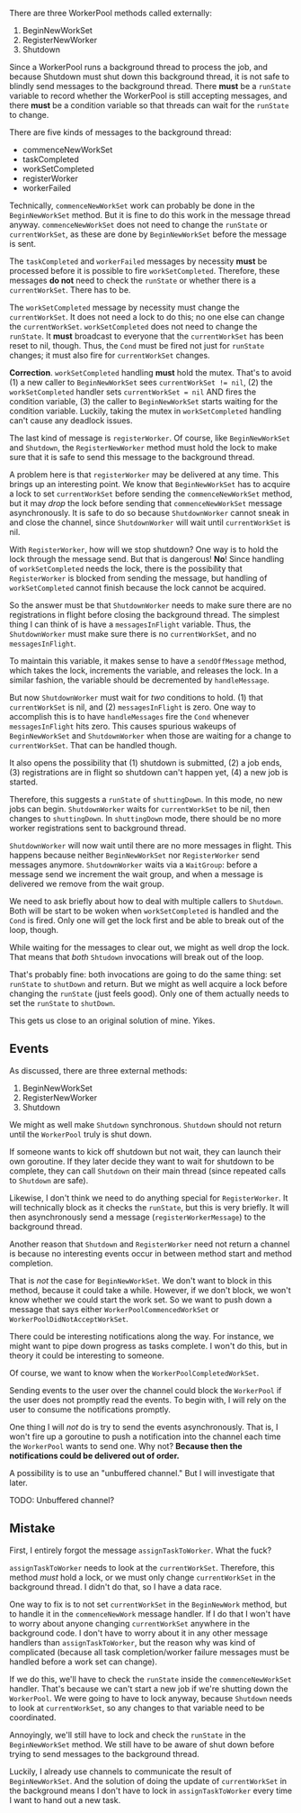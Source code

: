 There are three WorkerPool methods called externally:

1. BeginNewWorkSet
2. RegisterNewWorker
3. Shutdown

Since a WorkerPool runs a background thread to process the job, and
because Shutdown must shut down this background thread, it is not safe
to blindly send messages to the background thread. There **must** be a
`runState` variable to record whether the WorkerPool is still accepting
messages, and there **must** be a condition variable so that threads can
wait for the `runState` to change.

There are five kinds of messages to the background thread:

* commenceNewWorkSet
* taskCompleted
* workSetCompleted
* registerWorker
* workerFailed

Technically, `commenceNewWorkSet` work can probably be done in the
`BeginNewWorkSet` method. But it is fine to do this work in the message
thread anyway. `commenceNewWorkSet` does not need to change the
`runState` or `currentWorkSet`, as these are done by `BeginNewWorkSet`
before the message is sent.

The `taskCompleted` and `workerFailed` messages by necessity **must** be
processed before it is possible to fire `workSetCompleted`. Therefore,
these messages **do not** need to check the `runState` or whether there
is a `currentWorkSet`. There has to be.

The `workSetCompleted` message by necessity must change the
`currentWorkSet`. It does not need a lock to do this; no one else can
change the `currentWorkSet`. `workSetCompleted` does not need to change
the `runState`. It **must** broadcast to everyone that the
`currentWorkSet` has been reset to nil, though. Thus, the `Cond` must be
fired not just for `runState` changes; it must also fire for
`currentWorkSet` changes.

**Correction**. `workSetCompleted` handling **must** hold the mutex.
That's to avoid (1) a new caller to `BeginNewWorkSet` sees
`currentWorkSet != nil`, (2) the `workSetCompleted` handler sets
`currentWorkSet = nil` AND fires the condition variable, (3) the caller
to `BeginNewWorkSet` starts waiting for the condition variable. Luckily,
taking the mutex in `workSetCompleted` handling can't cause any
deadlock issues.

The last kind of message is `registerWorker`. Of course, like
`BeginNewWorkSet` and `Shutdown`, the `RegisterNewWorker` method must
hold the lock to make sure that it is safe to send this message to the
background thread.

A problem here is that `registerWorker` may be delivered at any time.
This brings up an interesting point. We know that `BeginNewWorkSet` has
to acquire a lock to set `currentWorkSet` before sending the
`commenceNewWorkSet` method, but it may *drop* the lock before sending
that `commenceNewWorkSet` message asynchronously. It is safe to do so
because `ShutdownWorker` cannot sneak in and close the channel, since
`ShutdownWorker` will wait until `currentWorkSet` is nil.

With `RegisterWorker`, how will we stop shutdown? One way is to hold the
lock through the message send. But that is dangerous! **No**! Since
handling of `workSetCompleted` needs the lock, there is the possibility
that `RegisterWorker` is blocked from sending the message, but handling
of `workSetCompleted` cannot finish because the lock cannot be acquired.

So the answer must be that `ShutdownWorker` needs to make sure there are
no registrations in flight before closing the background thread. The
simplest thing I can think of is have a `messagesInFlight` variable.
Thus, the `ShutdownWorker` must make sure there is no `currentWorkSet`,
and no `messagesInFlight`.

To maintain this variable, it makes sense to have a `sendOffMessage`
method, which takes the lock, increments the variable, and releases the
lock. In a similar fashion, the variable should be decremented by
`handleMessage`.

But now `ShutdownWorker` must wait for *two* conditions to hold. (1)
that `currentWorkSet` is nil, and (2) `messagesInFlight` is zero. One
way to accomplish this is to have `handleMessages` fire the `Cond`
whenever `messagesInFlight` hits zero. This causes spurious wakeups of
`BeginNewWorkSet` and `ShutdownWorker` when those are waiting for a
change to `currentWorkSet`. That can be handled though.

It also opens the possibility that (1) shutdown is submitted, (2) a job
ends, (3) registrations are in flight so shutdown can't happen yet, (4)
a new job is started.

Therefore, this suggests a `runState` of `shuttingDown`. In this mode,
no new jobs can begin. `ShutdownWorker` waits for `currentWorkSet` to be
nil, then changes to `shuttingDown`. In `shuttingDown` mode, there
should be no more worker registrations sent to background thread.

`ShutdownWorker` will now wait until there are no more messages in
flight. This happens because neither `BeginNewWorkSet` nor
`RegisterWorker` send messages anymore. `ShutdownWorker` waits via a
`WaitGroup`: before a message send we increment the wait group, and when
a message is delivered we remove from the wait group.

We need to ask briefly about how to deal with multiple callers to
`Shutdown`. Both will be start to be woken when `workSetCompleted` is
handled and the `Cond` is fired. Only one will get the lock first and be
able to break out of the loop, though.

While waiting for the messages to clear out, we might as well drop the
lock. That means that *both* `Shtudown` invocations will break out of
the loop.

That's probably fine: both invocations are going to do the same thing:
set `runState` to `shutDown` and return. But we might as well acquire a
lock before changing the `runState` (just feels good). Only one of them
actually needs to set the `runState` to `shutDown`.

This gets us close to an original solution of mine. Yikes.

## Events

As discussed, there are three external methods:

1. BeginNewWorkSet
2. RegisterNewWorker
3. Shutdown

We might as well make `Shutdown` synchronous. `Shutdown` should not
return until the `WorkerPool` truly is shut down.

If someone wants to kick off shutdown but not wait, they can launch
their own goroutine. If they later decide they want to wait for shutdown
to be complete, they can call `Shutdown` on their main thread (since
repeated calls to `Shutdown` are safe).

Likewise, I don't think we need to do anything special for
`RegisterWorker`. It will technically block as it checks the `runState`,
but this is very briefly. It will then asynchronously send a message
(`registerWorkerMessage`) to the background thread.

Another reason that `Shutdown` and `RegisterWorker` need not return a
channel is because no interesting events occur in between method start
and method completion.

That is *not* the case for `BeginNewWorkSet`. We don't want to block in
this method, because it could take a while. However, if we don't block,
we won't know whether we could start the work set. So we want to push
down a message that says either `WorkerPoolCommencedWorkSet` or
`WorkerPoolDidNotAcceptWorkSet`.

There could be interesting notifications along the way. For instance, we
might want to pipe down progress as tasks complete. I won't do this, but
in theory it could be interesting to someone.

Of course, we want to know when the `WorkerPoolCompletedWorkSet`.

Sending events to the user over the channel could block the `WorkerPool`
if the user does not promptly read the events. To begin with, I will
rely on the user to consume the notifications promptly.

One thing I will *not* do is try to send the events asynchronously. That
is, I won't fire up a goroutine to push a notification into the channel
each time the `WorkerPool` wants to send one. Why not? **Because then
the notifications could be delivered out of order.**

A possibility is to use an "unbuffered channel." But I will investigate
that later.

TODO: Unbuffered channel?

## Mistake

First, I entirely forgot the message `assignTaskToWorker`. What the
fuck?

`assignTaskToWorker` needs to look at the `currentWorkSet`. Therefore,
this method *must* hold a lock, or we must only change `currentWorkSet`
in the background thread. I didn't do that, so I have a data race.

One way to fix is to not set `currentWorkSet` in the `BeginNewWork`
method, but to handle it in the `commenceNewWork` message handler. If I
do that I won't have to worry about anyone changing `currentWorkSet`
anywhere in the background code. I don't have to worry about it in any
other message handlers than `assignTaskToWorker`, but the reason why was
kind of complicated (because all task completion/worker failure messages
must be handled before a work set can change).

If we do this, we'll have to check the `runState` inside the
`commenceNewWorkSet` handler. That's because we can't start a new job if
we're shutting down the `WorkerPool`. We were going to have to lock
anyway, because `Shutdown` needs to look at `currentWorkSet`, so any
changes to that variable need to be coordinated.

Annoyingly, we'll still have to lock and check the `runState` in the
`BeginNewWorkSet` method. We still have to be aware of shut down before
trying to send messages to the background thread.

Luckily, I already use channels to communicate the result of
`BeginNewWorkSet`. And the solution of doing the update of
`currentWorkSet` in the background means I don't have to lock in
`assignTaskToWorker` every time I want to hand out a new task.
